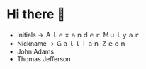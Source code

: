   # Hi there 👋

- Initials -> Ａｌｅｘａｎｄｅｒ Ｍｕｌｙａｒ
- Nickname -> Ｇａｌｌｉａｎ Ｚｅｏｎ
- John Adams
- Thomas Jefferson
